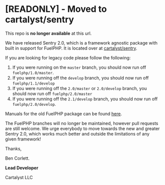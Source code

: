 [READONLY] - Moved to cartalyst/sentry
===========


This repo is **no longer available** at this url.

We have released Sentry 2.0, which is a framework agnostic package with built in support for FuelPHP. It is located over at [cartalyst/sentry](http://www.github.com/cartalyst/sentry).

If you are looking for legacy code please follow the following:

1. If you were running on the `master` branch, you should now run off `fuelphp/1.0/master`.
2. If you were running off the `develop` branch, you should now run off `fuelphp/1.1/develop`
3. If you were running off the `2.0/master` or `2.0/develop` branch, you should now run off `fuelphp/2.0/master`
4. If you were running off the `2.1/develop` branch, you should now run off `fuelphp/2.0/develop`.

Manuals for the old FuelPHP package can be found [here](http://sentry.cartalyst.com/manual/v1.1.html).


The FuelPHP branches will no longer be maintained, however pull requests are still welcome. We urge everybody to move towards the new and greater Sentry 2.0, which works much better and outside the limitations of any given framework!

Thanks,

Ben Corlett.

**Lead Developer**

Cartalyst LLC
